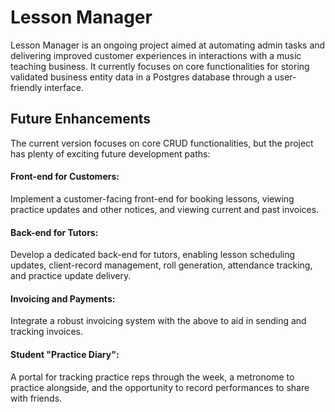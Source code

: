 # Lesson Manager
Lesson Manager is an ongoing project aimed at automating admin tasks and delivering improved customer experiences in interactions with a music teaching business. It currently focuses on core functionalities for storing validated business entity data in a Postgres database through a user-friendly interface.

## Future Enhancements
The current version focuses on core CRUD functionalities, but the project has plenty of exciting future development paths:

#### Front-end for Customers:
Implement a customer-facing front-end for booking lessons, viewing practice updates and other notices, and viewing current and past invoices.

#### Back-end for Tutors:
Develop a dedicated back-end for tutors, enabling lesson scheduling updates, client-record management, roll generation, attendance tracking, and practice update delivery.

#### Invoicing and Payments:
Integrate a robust invoicing system with the above to aid in sending and tracking invoices.

#### Student "Practice Diary":
A portal for tracking practice reps through the week, a metronome to practice alongside, and the opportunity to record performances to share with friends.
